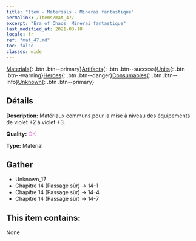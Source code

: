 ```yaml
---
title: "Item - Materials - Minerai fantastique"
permalink: /Items/mat_47/
excerpt: "Era of Chaos  Minerai fantastique"
last_modified_at: 2021-03-18
locale: fr
ref: "mat_47.md"
toc: false
classes: wide
---
```

 [Materials](/fr/Items/){: .btn .btn--primary}[Artifacts](/fr/Items/Artifacts/){: .btn .btn--success}[Units](/fr/Items/Units/){: .btn .btn--warning}[Heroes](/fr/Items/Heroes/){: .btn .btn--danger}[Consumables](/fr/Items/Consumables/){: .btn .btn--info}[Unknown](/fr/Items/Unknown/){: .btn .btn--primary}

## Détails
 **Description:** Matériaux communs pour la mise à niveau des équipements de violet +2 à violet +3.

 **Quality:** <span style="color: #DA70D6">OK</span>

 **Type:** Material

## Gather

*    Unknown_17 
*    Chapitre 14 (Passage sûr) -> 14-1 
*    Chapitre 14 (Passage sûr) -> 14-4 
*    Chapitre 14 (Passage sûr) -> 14-7 

## This item contains:

  None

